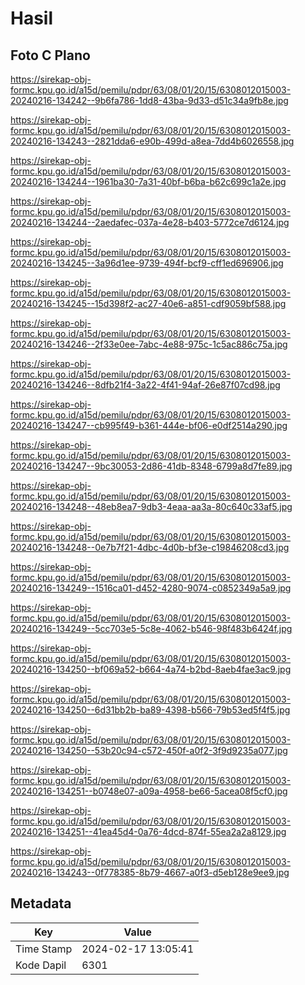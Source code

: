 # Hasil

## Foto C Plano

https://sirekap-obj-formc.kpu.go.id/a15d/pemilu/pdpr/63/08/01/20/15/6308012015003-20240216-134242--9b6fa786-1dd8-43ba-9d33-d51c34a9fb8e.jpg

https://sirekap-obj-formc.kpu.go.id/a15d/pemilu/pdpr/63/08/01/20/15/6308012015003-20240216-134243--2821dda6-e90b-499d-a8ea-7dd4b6026558.jpg

https://sirekap-obj-formc.kpu.go.id/a15d/pemilu/pdpr/63/08/01/20/15/6308012015003-20240216-134244--1961ba30-7a31-40bf-b6ba-b62c699c1a2e.jpg

https://sirekap-obj-formc.kpu.go.id/a15d/pemilu/pdpr/63/08/01/20/15/6308012015003-20240216-134244--2aedafec-037a-4e28-b403-5772ce7d6124.jpg

https://sirekap-obj-formc.kpu.go.id/a15d/pemilu/pdpr/63/08/01/20/15/6308012015003-20240216-134245--3a96d1ee-9739-494f-bcf9-cff1ed696906.jpg

https://sirekap-obj-formc.kpu.go.id/a15d/pemilu/pdpr/63/08/01/20/15/6308012015003-20240216-134245--15d398f2-ac27-40e6-a851-cdf9059bf588.jpg

https://sirekap-obj-formc.kpu.go.id/a15d/pemilu/pdpr/63/08/01/20/15/6308012015003-20240216-134246--2f33e0ee-7abc-4e88-975c-1c5ac886c75a.jpg

https://sirekap-obj-formc.kpu.go.id/a15d/pemilu/pdpr/63/08/01/20/15/6308012015003-20240216-134246--8dfb21f4-3a22-4f41-94af-26e87f07cd98.jpg

https://sirekap-obj-formc.kpu.go.id/a15d/pemilu/pdpr/63/08/01/20/15/6308012015003-20240216-134247--cb995f49-b361-444e-bf06-e0df2514a290.jpg

https://sirekap-obj-formc.kpu.go.id/a15d/pemilu/pdpr/63/08/01/20/15/6308012015003-20240216-134247--9bc30053-2d86-41db-8348-6799a8d7fe89.jpg

https://sirekap-obj-formc.kpu.go.id/a15d/pemilu/pdpr/63/08/01/20/15/6308012015003-20240216-134248--48eb8ea7-9db3-4eaa-aa3a-80c640c33af5.jpg

https://sirekap-obj-formc.kpu.go.id/a15d/pemilu/pdpr/63/08/01/20/15/6308012015003-20240216-134248--0e7b7f21-4dbc-4d0b-bf3e-c19846208cd3.jpg

https://sirekap-obj-formc.kpu.go.id/a15d/pemilu/pdpr/63/08/01/20/15/6308012015003-20240216-134249--1516ca01-d452-4280-9074-c0852349a5a9.jpg

https://sirekap-obj-formc.kpu.go.id/a15d/pemilu/pdpr/63/08/01/20/15/6308012015003-20240216-134249--5cc703e5-5c8e-4062-b546-98f483b6424f.jpg

https://sirekap-obj-formc.kpu.go.id/a15d/pemilu/pdpr/63/08/01/20/15/6308012015003-20240216-134250--bf069a52-b664-4a74-b2bd-8aeb4fae3ac9.jpg

https://sirekap-obj-formc.kpu.go.id/a15d/pemilu/pdpr/63/08/01/20/15/6308012015003-20240216-134250--6d31bb2b-ba89-4398-b566-79b53ed5f4f5.jpg

https://sirekap-obj-formc.kpu.go.id/a15d/pemilu/pdpr/63/08/01/20/15/6308012015003-20240216-134250--53b20c94-c572-450f-a0f2-3f9d9235a077.jpg

https://sirekap-obj-formc.kpu.go.id/a15d/pemilu/pdpr/63/08/01/20/15/6308012015003-20240216-134251--b0748e07-a09a-4958-be66-5acea08f5cf0.jpg

https://sirekap-obj-formc.kpu.go.id/a15d/pemilu/pdpr/63/08/01/20/15/6308012015003-20240216-134251--41ea45d4-0a76-4dcd-874f-55ea2a2a8129.jpg

https://sirekap-obj-formc.kpu.go.id/a15d/pemilu/pdpr/63/08/01/20/15/6308012015003-20240216-134243--0f778385-8b79-4667-a0f3-d5eb128e9ee9.jpg


## Metadata

| Key        | Value               |
| ---------- | ------------------- |
| Time Stamp | 2024-02-17 13:05:41 |
| Kode Dapil | 6301                |



